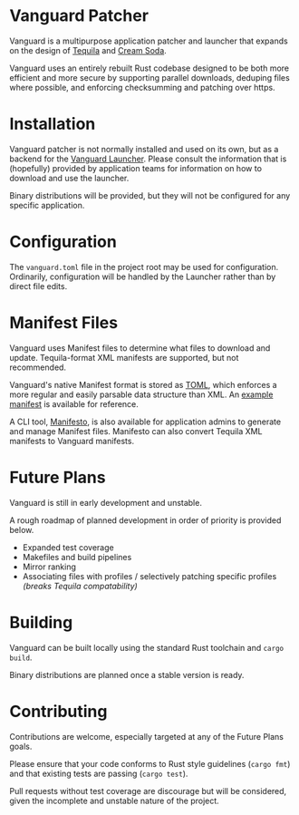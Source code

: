 # Vanguard Patcher

Vanguard is a multipurpose application patcher and launcher that expands on the design of [Tequila](https://github.com/leandrotlz/Tequila) and [Cream Soda](https://github.com/thunderspynetwork/creamsoda).

Vanguard uses an entirely rebuilt Rust codebase designed to be both more efficient and more secure by supporting parallel downloads, deduping files where possible, and enforcing checksumming and patching over https.

# Installation

Vanguard patcher is not normally installed and used on its own, but as a backend for the [Vanguard Launcher](https://github.com/vanguarddev/vanguard-launcher). Please consult the information that is (hopefully) provided by application teams for information on how to download and use the launcher.

Binary distributions will be provided, but they will not be configured for any specific application.

# Configuration

The `vanguard.toml` file in the project root may be used for configuration. Ordinarily, configuration will be handled by the Launcher rather than by direct file edits.

# Manifest Files

Vanguard uses Manifest files to determine what files to download and update. Tequila-format XML manifests are supported, but not recommended.

Vanguard's native Manifest format is stored as [TOML](https://github.com/toml-lang/toml), which enforces a more regular and easily parsable data structure than XML. An [example manifest](https://github.com/vanguarddev/vanguard-patcher/blob/master/Manifest.toml) is available for reference.

A CLI tool, [Manifesto](https://github.com/vanguarddev/vanguard-manifesto), is also available for application admins to generate and manage Manifest files. Manifesto can also convert Tequila XML manifests to Vanguard manifests.

# Future Plans

Vanguard is still in early development and unstable.

A rough roadmap of planned development in order of priority is provided below.

* Expanded test coverage
* Makefiles and build pipelines
* Mirror ranking
* Associating files with profiles / selectively patching specific profiles *(breaks Tequila compatability)*

# Building

Vanguard can be built locally using the standard Rust toolchain and `cargo build`.

Binary distributions are planned once a stable version is ready.

# Contributing

Contributions are welcome, especially targeted at any of the Future Plans goals.

Please ensure that your code conforms to Rust style guidelines (`cargo fmt`) and that existing tests are passing (`cargo test`).

Pull requests without test coverage are discourage but will be considered, given the incomplete and unstable nature of the project.